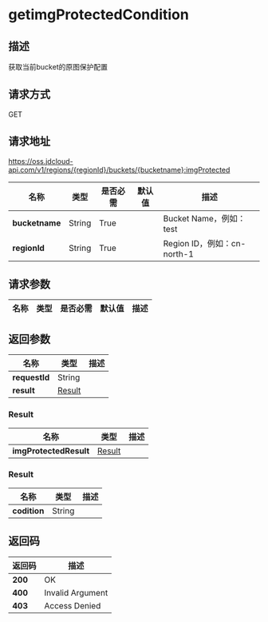 # getimgProtectedCondition


## 描述
获取当前bucket的原图保护配置


## 请求方式
GET

## 请求地址
https://oss.jdcloud-api.com/v1/regions/{regionId}/buckets/{bucketname}:imgProtected

|名称|类型|是否必需|默认值|描述|
|---|---|---|---|---|
|**bucketname**|String|True||Bucket Name，例如：test|
|**regionId**|String|True||Region ID，例如：cn-north-1|

## 请求参数
|名称|类型|是否必需|默认值|描述|
|---|---|---|---|---|


## 返回参数
|名称|类型|描述|
|---|---|---|
|**requestId**|String||
|**result**|[Result](##Result)||


### <a name="Result">Result</a>
|名称|类型|描述|
|---|---|---|
|**imgProtectedResult**|[Result](##Result)||
### <a name="Result">Result</a>
|名称|类型|描述|
|---|---|---|
|**codition**|String||

## 返回码
|返回码|描述|
|---|---|
|**200**|OK|
|**400**|Invalid Argument|
|**403**|Access Denied|
